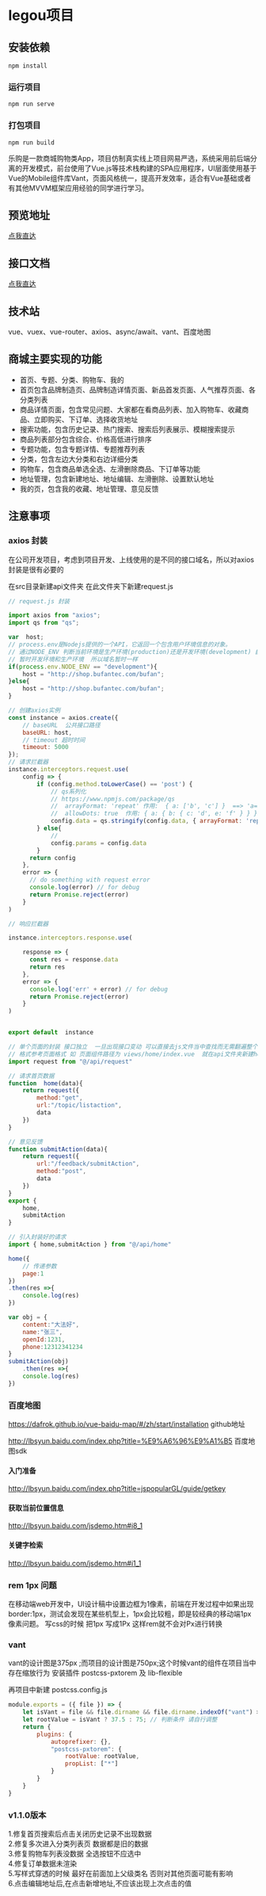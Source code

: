 # legou项目

## 安装依赖
```
npm install
```

### 运行项目
```
npm run serve
```

### 打包项目
```
npm run build
```


乐购是一款商城购物类App，项目仿制真实线上项目网易严选，系统采用前后端分离的开发模式，前台使用了Vue.js等技术栈构建的SPA应用程序，UI层面使用基于Vue的Mobile组件库Vant，页面风格统一，提高开发效率，适合有Vue基础或者有其他MVVM框架应用经验的同学进行学习。

## 预览地址

[点我直达](http://xm.jwyt.cloud)

## 接口文档

[点我直达](https://apizza.net/pro/#/project/14fa6a9c4a45468acf235da89ee8e1be/browse?pass=a511db3cf920386c952dd6bdfbcf42fd)

## 技术站

vue、vuex、vue-router、axios、async/await、vant、百度地图

## 商城主要实现的功能

* 首页、专题、分类、购物车、我的
* 首页包含品牌制造页、品牌制造详情页面、新品首发页面、人气推荐页面、各分类列表
* 商品详情页面，包含常见问题、大家都在看商品列表、加入购物车、收藏商品、立即购买、下订单、选择收货地址
* 搜索功能，包含历史记录、热门搜索、搜索后列表展示、模糊搜索提示
* 商品列表部分包含综合、价格高低进行排序
* 专题功能，包含专题详情、专题推荐列表
* 分类，包含左边大分类和右边详细分类
* 购物车，包含商品单选全选、左滑删除商品、下订单等功能
* 地址管理，包含新建地址、地址编辑、左滑删除、设置默认地址
* 我的页，包含我的收藏、地址管理、意见反馈

## 注意事项

### axios 封装 

在公司开发项目，考虑到项目开发、上线使用的是不同的接口域名，所以对axios封装是很有必要的

在src目录新建api文件夹 在此文件夹下新建request.js  

```js
// request.js 封装

import axios from "axios";
import qs from "qs";

var  host;
// process.env是Nodejs提供的一个API，它返回一个包含用户环境信息的对象。
// 通过NODE_ENV 判断当前环境是生产环境(production)还是开发环境(development) 自动切换不同域名
// 暂时开发环境和生产环境  所以域名暂时一样 
if(process.env.NODE_ENV == "development"){ 
    host = "http://shop.bufantec.com/bufan";
}else{
    host = "http://shop.bufantec.com/bufan";
}

// 创建axios实例 
const instance = axios.create({
    // baseURL  公共接口路径
    baseURL: host,
    // timeout 超时时间
    timeout: 5000
});
// 请求拦截器
instance.interceptors.request.use(
    config => {
        if (config.method.toLowerCase() == 'post') {
            // qs系列化
            // https://www.npmjs.com/package/qs
            //  arrayFormat: 'repeat' 作用:  { a: ['b', 'c'] }  ==> 'a=b&a=c'
            //  allowDots: true  作用: { a: { b: { c: 'd', e: 'f' } } }  ==>  'a.b.c=d&a.b.e=f'
            config.data = qs.stringify(config.data, { arrayFormat: 'repeat', allowDots: true })
        } else{
            // 
            config.params = config.data
        }
      return config
    },
    error => {
      // do something with request error
      console.log(error) // for debug
      return Promise.reject(error)
    }
)

// 响应拦截器  

instance.interceptors.response.use(

    response => {
      const res = response.data
      return res
    },
    error => {
      console.log('err' + error) // for debug
      return Promise.reject(error)
    }
)


export default  instance


```



```js
// 单个页面的封装 接口独立  一旦出现接口变动 可以直接去js文件当中查找而无需翻遍整个vue文件 对项目维护很有帮助
// 格式参考页面格式 如 页面组件路径为 views/home/index.vue  就在api文件夹新建home文件夹  api/home/index.js
import request from "@/api/request"

// 请求首页数据
function  home(data){
    return request({
        method:"get",
        url:"/topic/listaction",
        data
    })
}

// 意见反馈
function submitAction(data){
    return request({
        url:"/feedback/submitAction",
        method:"post",
        data
    })
}
export {
    home,
    submitAction
}
```



```js
// 引入封装好的请求
import { home,submitAction } from "@/api/home"

home({
    // 传递参数
	page:1
})
.then(res =>{
	console.log(res)
})

var obj = {
    content:"大法好",
    name:"张三",
    openId:1231,
    phone:12312341234
}
submitAction(obj)
    .then(res =>{
    console.log(res)
})
```

### 百度地图

https://dafrok.github.io/vue-baidu-map/#/zh/start/installation  github地址

http://lbsyun.baidu.com/index.php?title=%E9%A6%96%E9%A1%B5  百度地图sdk

#### 入门准备

http://lbsyun.baidu.com/index.php?title=jspopularGL/guide/getkey

#### 获取当前位置信息

http://lbsyun.baidu.com/jsdemo.htm#i8_1

#### 关键字检索

http://lbsyun.baidu.com/jsdemo.htm#i1_1


### rem  1px 问题 
在移动端web开发中，UI设计稿中设置边框为1像素，前端在开发过程中如果出现border:1px，测试会发现在某些机型上，1px会比较粗，即是较经典的移动端1px像素问题。
写css的时候 把1px 写成1Px  这样rem就不会对Px进行转换

### vant

vant的设计图是375px ;而项目的设计图是750px;这个时候vant的组件在项目当中存在缩放行为
安装插件  postcss-pxtorem 及 lib-flexible 

再项目中新建 postcss.config.js  

```js
module.exports = ({ file }) => {
    let isVant = file && file.dirname && file.dirname.indexOf("vant") > -1;
    let rootValue = isVant ? 37.5 : 75; // 判断条件 请自行调整
    return {
        plugins: {
            autoprefixer: {},
            "postcss-pxtorem": {
                rootValue: rootValue,
                propList: ["*"] 
            }
        }
    }
}
```

### v1.1.0版本
1.修复首页搜索后点击关闭历史记录不出现数据  
2.修复多次进入分类列表页 数据都是旧的数据  
3.修复购物车列表没数据  全选按钮不应选中  
4.修复订单数据未渲染  
5.写样式穿透的时候  最好在前面加上父级类名  否则对其他页面可能有影响  
6.点击编辑地址后,在点击新增地址,不应该出现上次点击的值  
 